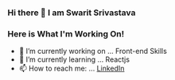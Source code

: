 ### Hi there 👋 I am Swarit Srivastava

### Here is What I'm Working On!

- 🔭 I’m currently working on ... Front-end Skills
- 🌱 I’m currently learning ... Reactjs
- 📫 How to reach me: ... [LinkedIn](https://www.linkedin.com/in/swaritsrivastava/)

